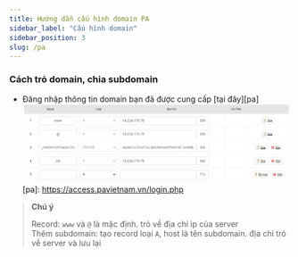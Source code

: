 ```yaml
---
title: Hướng dẫn cấu hình domain PA
sidebar_label: "Cấu hình domain"
sidebar_position: 3
slug: /pa
---
```


### Cách trỏ domain, chia subdomain

- Đăng nhập thông tin domain bạn đã được cung cấp [tại đây][pa]
  ![pa](./img/pa.png)
  [pa]: https://access.pavietnam.vn/login.php

> **Chú ý**
>
> Record: `www` và `@` là mặc định. trỏ về địa chỉ ip của server  
> Thêm subdomain: tạo record loại `A`, host là tên subdomain. địa chỉ trỏ về server và lưu lại
